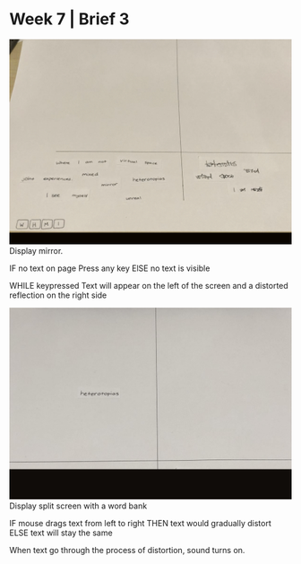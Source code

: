 # Week 7 | Brief 3


<img src ="prototype 1.gif">
Display mirror.

IF no text on page
Press any key
ElSE no text is visible

WHILE keypressed
Text will appear on the left of the screen and a distorted reflection on the right side

<img src ="prototype 2.gif">
Display split screen with a word bank

IF mouse drags text from left to right
THEN text would gradually distort
ELSE text will stay the same

When text go through the process of distortion, sound turns on.

